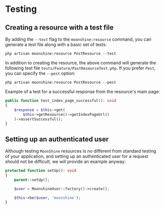 # Testing

## Creating a resource with a test file

By adding the `--test` flag to the `moonshine:resource` command, you can generate a test file along with a basic set of tests:

```shell
php artisan moonshine:resource PostResource --test
```

In addition to creating the resource, the above command will generate the following test file `tests/Feature/PostResourceTest.php`. If you prefer `Pest`, you can specify the `--pest` option:

```shell
php artisan moonshine:resource PostResource --pest
```

Example of a test for a successful response from the resource's main page:

```php
public function test_index_page_successful(): void
{
    $response = $this->get(
        $this->getResource()->getIndexPageUrl()
    )->assertSuccessful();
}
```

## Setting up an authenticated user

Although testing `MoonShine` resources is no different from standard testing of your application, and setting up an authenticated user for a request should not be difficult, we will provide an example anyway:

```php
protected function setUp(): void
{
    parent::setUp();

    $user = MoonshineUser::factory()->create();

    $this->be($user, 'moonshine');
}
```
